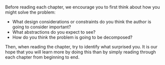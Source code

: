 Before reading each chapter, we encourage you to first think about how you might solve the problem: 

- What design considerations or constraints do you think the author is going to consider important? 
- What abstractions do you expect to see? 
- How do you think the problem is going to be decomposed? 

Then, when reading the chapter, try to identify what surprised you. It is our hope that you will learn more by doing this than by simply reading through each chapter from beginning to end.
